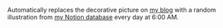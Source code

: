 Automatically replaces the decorative picture on [my blog](https://tangjiayan.notion.site/05091d263a514c638f1ec56e40e0a4ac#189ef388466580c8b879c3b7495e0f6e) with a random illustration from [my Notion database](https://tangjiayan.notion.site/18bef388466580ff9778eddd28e9e472) every day at 6:00 AM.
